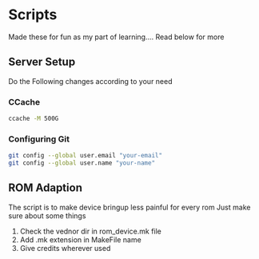 Scripts 
===========
Made these for fun as my part of learning....
Read below for more


Server Setup
------------
Do the Following changes according to your need 

### CCache 
```bash
ccache -M 500G
```

### Configuring Git
```bash
git config --global user.email "your-email"
git config --global user.name "your-name"
```

ROM Adaption
------------

The script is to make device bringup less painful for every rom
Just make sure about some things

1. Check the vednor dir in rom_device.mk file
2. Add .mk extension in MakeFile name
3. Give credits wherever used

